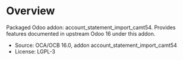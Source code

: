 # Overview

Packaged Odoo addon: account_statement_import_camt54. Provides features documented in upstream Odoo 16 under this addon.

- Source: OCA/OCB 16.0, addon account_statement_import_camt54
- License: LGPL-3
